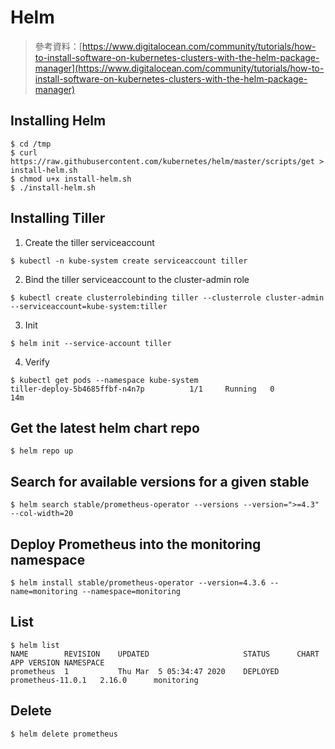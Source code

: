 # Helm
> 參考資料：[https://www.digitalocean.com/community/tutorials/how-to-install-software-on-kubernetes-clusters-with-the-helm-package-manager](https://www.digitalocean.com/community/tutorials/how-to-install-software-on-kubernetes-clusters-with-the-helm-package-manager)
## Installing Helm
```shell
$ cd /tmp
$ curl https://raw.githubusercontent.com/kubernetes/helm/master/scripts/get > install-helm.sh
$ chmod u+x install-helm.sh
$ ./install-helm.sh
```
## Installing Tiller
1. Create the tiller serviceaccount
```shell
$ kubectl -n kube-system create serviceaccount tiller
```
2. Bind the tiller serviceaccount to the cluster-admin role
```shell
$ kubectl create clusterrolebinding tiller --clusterrole cluster-admin --serviceaccount=kube-system:tiller
```
3. Init
```shell
$ helm init --service-account tiller
```
4. Verify
```shell
$ kubectl get pods --namespace kube-system
tiller-deploy-5b4685ffbf-n4n7p          1/1     Running   0          14m
```
## Get the latest helm chart repo
```shell
$ helm repo up
```
## Search for available versions for a given stable
```shell
$ helm search stable/prometheus-operator --versions --version=">=4.3" --col-width=20
```
## Deploy Prometheus into the monitoring namespace
```shell
$ helm install stable/prometheus-operator --version=4.3.6 --name=monitoring --namespace=monitoring
```
## List
```shell
$ helm list
NAME      	REVISION	UPDATED                 	STATUS  	CHART            	APP VERSION	NAMESPACE 
prometheus	1       	Thu Mar  5 05:34:47 2020	DEPLOYED	prometheus-11.0.1	2.16.0     	monitoring
```
## Delete
```shell
$ helm delete prometheus
```